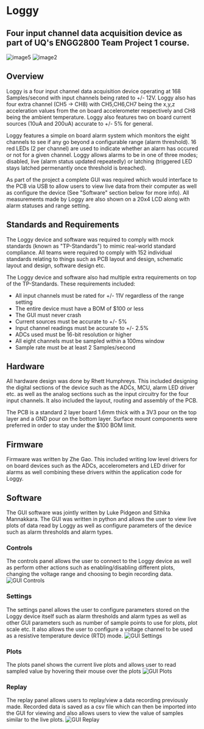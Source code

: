 # Loggy
## Four input channel data acquisition device as part of UQ's ENGG2800 Team Project 1 course.
![image5](https://github.com/user-attachments/assets/c2652dec-ee7c-4f25-ba55-043b2a7cf990)
![image2](https://github.com/user-attachments/assets/86f580f2-da47-4894-a557-aa4461093b21)

## Overview
Loggy is a four input channel data acquisition device operating at 168 Samples/second with input channels being rated to +/- 12V. Loggy also has four extra channel (CH5 -> CH8) with CH5,CH6,CH7 being the x,y,z acceleration values from the on board accelerometer respectively and CH8 being the ambient temperature. Loggy also features two on board current sources (10uA and 200uA) accurate to +/- 5% for general.

Loggy features a simple on board alarm system which monitors the eight channels to see if any go beyond a configurable range (alarm threshold). 16 red LEDs (2 per channel) are used to indicate whether an alarm has occured or not for a given channel. Loggy allows alarms to be in one of three modes; disabled, live (alarm status updated repeatedly) or latching (triggered LED stays latched permenantly once threshold is breached). 

As part of the project a complete GUI was required which would interface to the PCB via USB to allow users to view live data from their computer as well as configure the device (See "Software" section below for more info). All measurements made by Loggy are also shown on a 20x4 LCD along with alarm statuses and range setting.

## Standards and Requirements
The Loggy device and software was required to comply with mock standards (known as "TP-Standards") to mimic real-world standard compliance. All teams were required to comply with 152 individual standards relating to things such as PCB layout and design, schematic layout and design, software design etc.

The Loggy device and software also had multiple extra requirements on top of the TP-Standards. These requirements included:

* All input channels must be rated for +/- 11V regardless of the range setting
* The entire device must have a BOM of $100 or less
* The GUI must never crash
* Current sources must be accurate to +/- 5%
* Input channel readings must be accurate to +/- 2.5%
* ADCs used must be 16-bit resolution or higher
* All eight channels must be sampled within a 100ms window
* Sample rate must be at least 2 Samples/second

## Hardware
All hardware design was done by Rhett Humphreys. This included designing the digital sections of the device such as the ADCs, MCU, alarm LED driver etc. as well as the analog sections such as the input circuitry for the four input channels. It also included the layout, routing and assembly of the PCB.

The PCB is a standard 2 layer board 1.6mm thick with a 3V3 pour on the top layer and a GND pour on the bottom layer. Surface mount components were preferred in order to stay under the $100 BOM limit. 

## Firmware
Firmware was written by Zhe Gao. This included writing low level drivers for on board devices such as the ADCs, accelerometers and LED driver for alarms as well combining these drivers within the application code for Loggy.

## Software
The GUI software was jointly written by Luke Pidgeon and Sithika Mannakkara. The GUI was written in python and allows the user to view live plots of data read by Loggy as well as configure parameters of the device such as alarm thresholds and alarm types.
### Controls
The controls panel allows the user to connect to the Loggy device as well as perform other actions such as enabling/disabling different plots, changing the voltage range and choosing to begin recording data.
![GUI Controls](https://github.com/user-attachments/assets/4c614713-8d56-4b0d-926d-e0235b70c67e)
### Settings
The settings panel allows the user to configure parameters stored on the Loggy device itself such as alarm thresholds and alarm types as well as other GUI parameters such as number of sample points to use for plots, plot scale etc. It also allows the user to configure a voltage channel to be used as a resistive temperature device (RTD) mode.
![GUI Settings](https://github.com/user-attachments/assets/83619277-722d-4638-a523-d600078e53c3)
### Plots
The plots panel shows the current live plots and allows user to read sampled value by hovering their mouse over the plots
![GUI Plots](https://github.com/user-attachments/assets/67ef6cd4-b12b-46c5-810f-472d371d5a23)
### Replay
The replay panel allows users to replay/view a data recording previously made. Recorded data is saved as a csv file which can then be imported into the GUI for viewing and also allows users to view the value of samples similar to the live plots.
![GUI Replay](https://github.com/user-attachments/assets/da4a61c2-317a-4648-a5c0-e8fa4573c7be)


